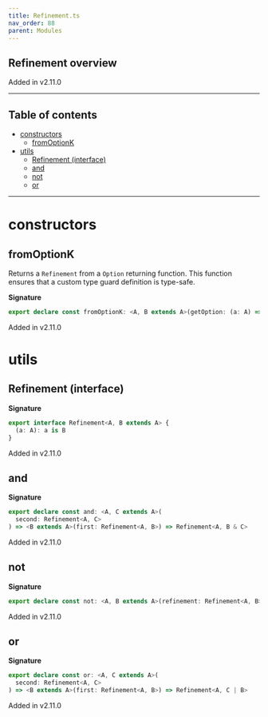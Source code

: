 ```yaml
---
title: Refinement.ts
nav_order: 88
parent: Modules
---
```


## Refinement overview

Added in v2.11.0

---

<h2 class="text-delta">Table of contents</h2>

- [constructors](#constructors)
  - [fromOptionK](#fromoptionk)
- [utils](#utils)
  - [Refinement (interface)](#refinement-interface)
  - [and](#and)
  - [not](#not)
  - [or](#or)

---

# constructors

## fromOptionK

Returns a `Refinement` from a `Option` returning function.
This function ensures that a custom type guard definition is type-safe.

**Signature**

```ts
export declare const fromOptionK: <A, B extends A>(getOption: (a: A) => Option<B>) => Refinement<A, B>
```

Added in v2.11.0

# utils

## Refinement (interface)

**Signature**

```ts
export interface Refinement<A, B extends A> {
  (a: A): a is B
}
```

Added in v2.11.0

## and

**Signature**

```ts
export declare const and: <A, C extends A>(
  second: Refinement<A, C>
) => <B extends A>(first: Refinement<A, B>) => Refinement<A, B & C>
```

Added in v2.11.0

## not

**Signature**

```ts
export declare const not: <A, B extends A>(refinement: Refinement<A, B>) => Refinement<A, Exclude<A, B>>
```

Added in v2.11.0

## or

**Signature**

```ts
export declare const or: <A, C extends A>(
  second: Refinement<A, C>
) => <B extends A>(first: Refinement<A, B>) => Refinement<A, C | B>
```

Added in v2.11.0
